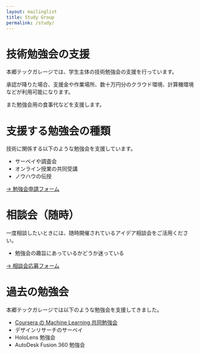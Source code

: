 ```yaml
---
layout: mailinglist
title: Study Group
permalink: /study/
---
```


# 技術勉強会の支援

本郷テックガレージでは、学生主体の技術勉強会の支援を行っています。

承認が降りた場合、支援金や作業場所、数十万円分のクラウド環境、計算機環境などが利用可能になります。

また勉強会用の食事代などを支援します。

# 支援する勉強会の種類

技術に関係する以下のような勉強会を支援しています。

- サーベイや調査会
- オンライン授業の共同受講
- ノウハウの伝授

[-> 勉強会申請フォーム](https://goo.gl/forms/XgzW4XZQ4qJ5ctbh2)

# 相談会（随時）

一度相談したいときには、随時開催されているアイデア相談会をご活用ください。

- 勉強会の趣旨にあっているかどうか迷っている

[-> 相談会応募フォーム](https://calendly.com/umada/meet/)

# 過去の勉強会

本郷テックガレージでは以下のような勉強会を支援してきました。

- [Coursera の Machine Learning 共同勉強会](https://www.coursera.org/learn/machine-learning)
- デザインリサーチのサーベイ
- HoloLens 勉強会
- AutoDesk Fusion 360 勉強会

